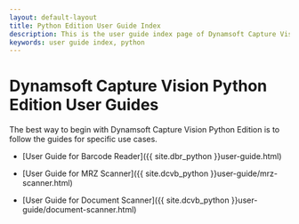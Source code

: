 ```yaml
---
layout: default-layout
title: Python Edition User Guide Index
description: This is the user guide index page of Dynamsoft Capture Vision Python Edition.
keywords: user guide index, python
---
```


# Dynamsoft Capture Vision Python Edition User Guides

The best way to begin with Dynamsoft Capture Vision Python Edition is to follow the guides for specific use cases.

- [User Guide for Barcode Reader]({{ site.dbr_python }}user-guide.html)

- [User Guide for MRZ Scanner]({{ site.dcvb_python }}user-guide/mrz-scanner.html)

- [User Guide for Document Scanner]({{ site.dcvb_python }}user-guide/document-scanner.html)
